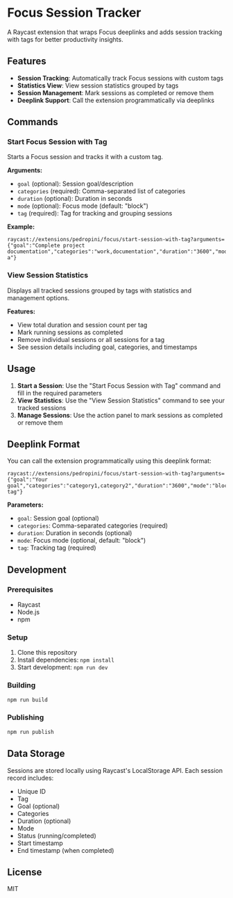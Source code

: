 # Focus Session Tracker

A Raycast extension that wraps Focus deeplinks and adds session tracking with tags for better productivity insights.

## Features

- **Session Tracking**: Automatically track Focus sessions with custom tags
- **Statistics View**: View session statistics grouped by tags
- **Session Management**: Mark sessions as completed or remove them
- **Deeplink Support**: Call the extension programmatically via deeplinks

## Commands

### Start Focus Session with Tag

Starts a Focus session and tracks it with a custom tag.

**Arguments:**
- `goal` (optional): Session goal/description
- `categories` (required): Comma-separated list of categories
- `duration` (optional): Duration in seconds
- `mode` (optional): Focus mode (default: "block")
- `tag` (required): Tag for tracking and grouping sessions

**Example:**
```
raycast://extensions/pedropini/focus/start-session-with-tag?arguments={"goal":"Complete project documentation","categories":"work,documentation","duration":"3600","mode":"block","tag":"project-a"}
```

### View Session Statistics

Displays all tracked sessions grouped by tags with statistics and management options.

**Features:**
- View total duration and session count per tag
- Mark running sessions as completed
- Remove individual sessions or all sessions for a tag
- See session details including goal, categories, and timestamps

## Usage

1. **Start a Session**: Use the "Start Focus Session with Tag" command and fill in the required parameters
2. **View Statistics**: Use the "View Session Statistics" command to see your tracked sessions
3. **Manage Sessions**: Use the action panel to mark sessions as completed or remove them

## Deeplink Format

You can call the extension programmatically using this deeplink format:

```
raycast://extensions/pedropini/focus/start-session-with-tag?arguments={"goal":"Your goal","categories":"category1,category2","duration":"3600","mode":"block","tag":"your-tag"}
```

**Parameters:**
- `goal`: Session goal (optional)
- `categories`: Comma-separated categories (required)
- `duration`: Duration in seconds (optional)
- `mode`: Focus mode (optional, default: "block")
- `tag`: Tracking tag (required)

## Development

### Prerequisites

- Raycast
- Node.js
- npm

### Setup

1. Clone this repository
2. Install dependencies: `npm install`
3. Start development: `npm run dev`

### Building

```bash
npm run build
```

### Publishing

```bash
npm run publish
```

## Data Storage

Sessions are stored locally using Raycast's LocalStorage API. Each session record includes:

- Unique ID
- Tag
- Goal (optional)
- Categories
- Duration (optional)
- Mode
- Status (running/completed)
- Start timestamp
- End timestamp (when completed)

## License

MIT